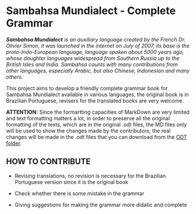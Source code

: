 # Sambahsa Mundialect - Complete Grammar

***Sambahsa Mundialect** is an auxiliary language created by the French Dr. Olivier Simon, it was launched in the internet on July of 2007, its base is the proto-Indo-European language, language spoken about 5000 years ago, whose daughter languages widespread from Southern Russia up to the British Isles and India. Sambahsa counts with many contributions from other languages, especially Arabic, but also Chinese, Indonesian and many others.*

This project aims to develop a friendly complete grammar book for Sambahsa Mundialect available in various languages, the original book is in Brazilian Portuguese, revisers for the translated books are very welcome.

**ATTENTION:** Since the formartting capacities of MarkDown are very limited and text formatting matters a lot, in order to preserve all the original formatting of the texts, which are in the original .odt files, the MD files only will be used to show the changes made by the contributors, the real changes will be made in the .odt files that you can download from the [ODT folder](https://github.com/hmslima/sambahsacompletegrammar/tree/master/ODT).

## HOW TO CONTRIBUTE

* Revising translations, no revision is necessary for the Brazilian Portuguese version since it is the original book

* Check whether there is some mistake in the grammar

* Giving suggestions for making the grammar more didatic and complete

